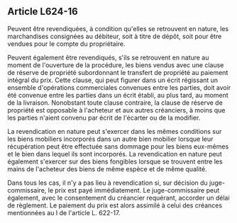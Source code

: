 Article L624-16
----
Peuvent être revendiquées, à condition qu'elles se retrouvent en nature, les
marchandises consignées au débiteur, soit à titre de dépôt, soit pour être
vendues pour le compte du propriétaire.

Peuvent également être revendiqués, s'ils se retrouvent en nature au moment de
l'ouverture de la procédure, les biens vendus avec une clause de réserve de
propriété subordonnant le transfert de propriété au paiement intégral du prix.
Cette clause, qui peut figurer dans un écrit régissant un ensemble d'opérations
commerciales convenues entre les parties, doit avoir été convenue entre les
parties dans un écrit établi, au plus tard, au moment de la livraison.
Nonobstant toute clause contraire, la clause de réserve de propriété est
opposable à l'acheteur et aux autres créanciers, à moins que les parties n'aient
convenu par écrit de l'écarter ou de la modifier.

La revendication en nature peut s'exercer dans les mêmes conditions sur les
biens mobiliers incorporés dans un autre bien mobilier lorsque leur récupération
peut être effectuée sans dommage pour les biens eux-mêmes et le bien dans lequel
ils sont incorporés. La revendication en nature peut également s'exercer sur des
biens fongibles lorsque se trouvent entre les mains de l'acheteur des biens de
même espèce et de même qualité.

Dans tous les cas, il n'y a pas lieu à revendication si, sur décision du
juge-commissaire, le prix est payé immédiatement. Le juge-commissaire peut
également, avec le consentement du créancier requérant, accorder un délai de
règlement. Le paiement du prix est alors assimilé à celui des créances
mentionnées au I de l'article L. 622-17.
